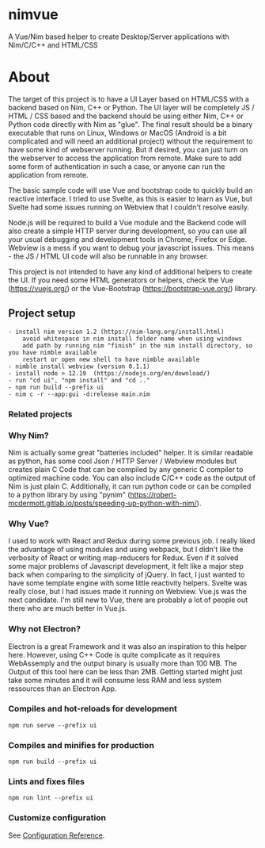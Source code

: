 # nimvue
A Vue/Nim based helper to create Desktop/Server applications with Nim/C/C++ and HTML/CSS

# About

The target of this project is to have a UI Layer based on HTML/CSS with a backend based on Nim, C++ or Python. The UI layer will be completely JS / HTML / CSS based and the backend should be using either Nim, C++ or Python code directly with Nim as "glue". The final result should be a binary executable that runs on Linux, Windows or MacOS (Android is a bit complicated and will need an additional project) without the requirement to have some kind of webserver running. But if desired, you can just turn on the webserver to access the application from remote. Make sure to add some form of authentication in such a case, or anyone can run the application from remote.

The basic sample code will use Vue and bootstrap code to quickly build an reactive interface. I tried to use Svelte, as this is easier to learn as Vue, but Svelte had some issues running on Webview that I couldn't resolve easily.

Node.js will be required to build a Vue module and the Backend code will also create a simple HTTP server during development, so you can use all your usual debugging and development tools in Chrome, Firefox or Edge. Webview is a mess if you want to debug your javascript issues.
This means - the JS / HTML UI code will also be runnable in any browser.

This project is not intended to have any kind of additional helpers to create the UI. If you need some HTML generators or helpers, check the Vue (https://vuejs.org/) or the Vue-Bootstrap (https://bootstrap-vue.org/) library.



## Project setup
```
- install nim version 1.2 (https://nim-lang.org/install.html)
    avoid whitespace in nim install folder name when using windows
    add path by running nim "finish" in the nim install directory, so you have nimble available
    restart or open new shell to have nimble available
- nimble install webview (version 0.1.1)
- install node > 12.19  (https://nodejs.org/en/download/)
- run "cd ui", "npm install" and "cd .." 
- npm run build --prefix ui
- nim c -r --app:gui -d:release main.nim
```
### Related projects



### Why Nim?
Nim is actually some great "batteries included" helper. It is similar readable as python, has some cool Json / HTTP Server / Webview modules but creates plain C Code that can be compiled by any generic C compiler to optimized machine code. You can also include C/C++ code as the output of Nim is just plain C. Additionally, it can run python code or can be compiled to a python library by using "pynim" (https://robert-mcdermott.gitlab.io/posts/speeding-up-python-with-nim/).

### Why Vue?
I used to work with React and Redux during some previous job. I really liked the advantage of using modules and using webpack, but I didn't like the verbosity of React or writing map-reducers for Redux. Even if it solved some major problems of Javascript development, it felt like a major step back when comparing to the simplicity of jQuery. In fact, I just wanted to have some template engine with some little reactivity helpers. Svelte was really close, but I had issues made it running on Webview. Vue.js was the next candidate.
I'm still new to Vue, there are probably a lot of people out there who are much better in Vue.js.

### Why not Electron?
Electron is a great Framework and it was also an inspiration to this helper here. However, using C++ Code is quite complicate as it requires WebAssemply and the output binary is usually more than 100 MB.
The Output of this tool here can be less than 2MB. Getting started might just take some minutes and it will consume less RAM and less system ressources than an Electron App.

### Compiles and hot-reloads for development
```
npm run serve --prefix ui
```

### Compiles and minifies for production
```
npm run build --prefix ui
```

### Lints and fixes files
```
npm run lint --prefix ui
```

### Customize configuration
See [Configuration Reference](https://cli.vuejs.org/config/).
